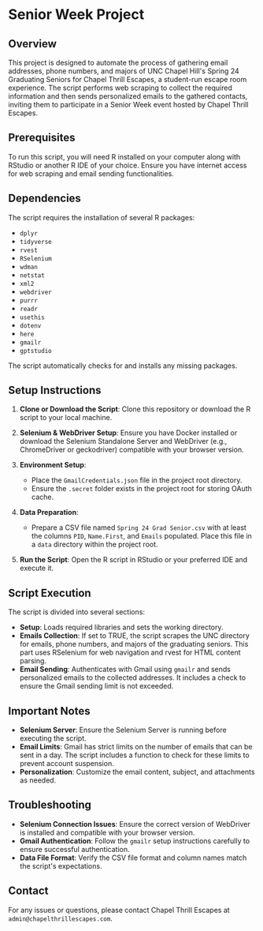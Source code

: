 # Senior Week Project

## Overview
This project is designed to automate the process of gathering email addresses, phone numbers, and majors of UNC Chapel Hill's Spring 24 Graduating Seniors for Chapel Thrill Escapes, a student-run escape room experience. The script performs web scraping to collect the required information and then sends personalized emails to the gathered contacts, inviting them to participate in a Senior Week event hosted by Chapel Thrill Escapes.

## Prerequisites
To run this script, you will need R installed on your computer along with RStudio or another R IDE of your choice. Ensure you have internet access for web scraping and email sending functionalities.

## Dependencies
The script requires the installation of several R packages:
- `dplyr`
- `tidyverse`
- `rvest`
- `RSelenium`
- `wdman`
- `netstat`
- `xml2`
- `webdriver`
- `purrr`
- `readr`
- `usethis`
- `dotenv`
- `here`
- `gmailr`
- `gptstudio`

The script automatically checks for and installs any missing packages.

## Setup Instructions
1. **Clone or Download the Script**: Clone this repository or download the R script to your local machine.

2. **Selenium & WebDriver Setup**: Ensure you have Docker installed or download the Selenium Standalone Server and WebDriver (e.g., ChromeDriver or geckodriver) compatible with your browser version.

3. **Environment Setup**:
   - Place the `GmailCredentials.json` file in the project root directory.
   - Ensure the `.secret` folder exists in the project root for storing OAuth cache.

4. **Data Preparation**:
   - Prepare a CSV file named `Spring 24 Grad Senior.csv` with at least the columns `PID`, `Name.First`, and `Emails` populated. Place this file in a `data` directory within the project root.

5. **Run the Script**: Open the R script in RStudio or your preferred IDE and execute it.

## Script Execution
The script is divided into several sections:
- **Setup**: Loads required libraries and sets the working directory.
- **Emails Collection**: If set to TRUE, the script scrapes the UNC directory for emails, phone numbers, and majors of the graduating seniors. This part uses RSelenium for web navigation and rvest for HTML content parsing.
- **Email Sending**: Authenticates with Gmail using `gmailr` and sends personalized emails to the collected addresses. It includes a check to ensure the Gmail sending limit is not exceeded.

## Important Notes
- **Selenium Server**: Ensure the Selenium Server is running before executing the script.
- **Email Limits**: Gmail has strict limits on the number of emails that can be sent in a day. The script includes a function to check for these limits to prevent account suspension.
- **Personalization**: Customize the email content, subject, and attachments as needed.

## Troubleshooting
- **Selenium Connection Issues**: Ensure the correct version of WebDriver is installed and compatible with your browser version.
- **Gmail Authentication**: Follow the `gmailr` setup instructions carefully to ensure successful authentication.
- **Data File Format**: Verify the CSV file format and column names match the script's expectations.

## Contact
For any issues or questions, please contact Chapel Thrill Escapes at `admin@chapelthrillescapes.com`.

